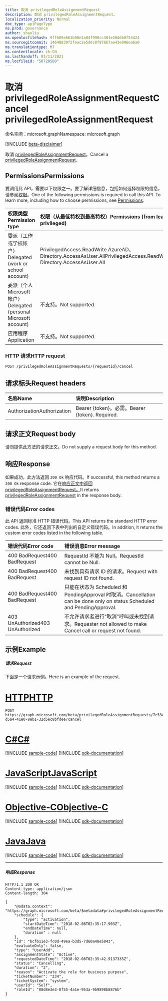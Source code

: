 ```yaml
---
title: 取消 privilegedRoleAssignmentRequest
description: 取消 privilegedRoleAssignmentRequest。
localization_priority: Normal
doc_type: apiPageType
ms.prod: governance
author: shauliu
ms.openlocfilehash: 9ff689e661b98e2a84f998cc301e20ddb0f53424
ms.sourcegitcommit: 14648839f2feac2e5d6c8f876b7ae43e996ea6a0
ms.translationtype: MT
ms.contentlocale: zh-CN
ms.lasthandoff: 03/11/2021
ms.locfileid: "50720560"
---
```

# <a name="cancel-privilegedroleassignmentrequest"></a><span data-ttu-id="fc6d2-103">取消 privilegedRoleAssignmentRequest</span><span class="sxs-lookup"><span data-stu-id="fc6d2-103">Cancel privilegedRoleAssignmentRequest</span></span>

<span data-ttu-id="fc6d2-104">命名空间：microsoft.graph</span><span class="sxs-lookup"><span data-stu-id="fc6d2-104">Namespace: microsoft.graph</span></span>

[!INCLUDE [beta-disclaimer](../../includes/beta-disclaimer.md)]

<span data-ttu-id="fc6d2-105">取消 [privilegedRoleAssignmentRequest](../resources/privilegedroleassignmentrequest.md)。</span><span class="sxs-lookup"><span data-stu-id="fc6d2-105">Cancel a [privilegedRoleAssignmentRequest](../resources/privilegedroleassignmentrequest.md).</span></span>

## <a name="permissions"></a><span data-ttu-id="fc6d2-106">Permissions</span><span class="sxs-lookup"><span data-stu-id="fc6d2-106">Permissions</span></span>
<span data-ttu-id="fc6d2-p101">要调用此 API，需要以下权限之一。要了解详细信息，包括如何选择权限的信息，请参阅[权限](/graph/permissions-reference)。</span><span class="sxs-lookup"><span data-stu-id="fc6d2-p101">One of the following permissions is required to call this API. To learn more, including how to choose permissions, see [Permissions](/graph/permissions-reference).</span></span>

|<span data-ttu-id="fc6d2-109">权限类型</span><span class="sxs-lookup"><span data-stu-id="fc6d2-109">Permission type</span></span>                        | <span data-ttu-id="fc6d2-110">权限（从最低特权到最高特权）</span><span class="sxs-lookup"><span data-stu-id="fc6d2-110">Permissions (from least to most privileged)</span></span>              |
|:--------------------------------------|:---------------------------------------------------------|
|<span data-ttu-id="fc6d2-111">委派（工作或学校帐户）</span><span class="sxs-lookup"><span data-stu-id="fc6d2-111">Delegated (work or school account)</span></span> | <span data-ttu-id="fc6d2-112">PrivilegedAccess.ReadWrite.AzureAD、Directory.AccessAsUser.All</span><span class="sxs-lookup"><span data-stu-id="fc6d2-112">PrivilegedAccess.ReadWrite.AzureAD, Directory.AccessAsUser.All</span></span>    |
|<span data-ttu-id="fc6d2-113">委派（个人 Microsoft 帐户）</span><span class="sxs-lookup"><span data-stu-id="fc6d2-113">Delegated (personal Microsoft account)</span></span> | <span data-ttu-id="fc6d2-114">不支持。</span><span class="sxs-lookup"><span data-stu-id="fc6d2-114">Not supported.</span></span> |
|<span data-ttu-id="fc6d2-115">应用程序</span><span class="sxs-lookup"><span data-stu-id="fc6d2-115">Application</span></span>                            | <span data-ttu-id="fc6d2-116">不支持。</span><span class="sxs-lookup"><span data-stu-id="fc6d2-116">Not supported.</span></span> |


### <a name="http-request"></a><span data-ttu-id="fc6d2-117">HTTP 请求</span><span class="sxs-lookup"><span data-stu-id="fc6d2-117">HTTP request</span></span>
<!-- { "blockType": "ignored" } -->
```http
POST /privilegedRoleAssignmentRequests/{requestid}/cancel
```

## <a name="request-headers"></a><span data-ttu-id="fc6d2-118">请求标头</span><span class="sxs-lookup"><span data-stu-id="fc6d2-118">Request headers</span></span>
| <span data-ttu-id="fc6d2-119">名称</span><span class="sxs-lookup"><span data-stu-id="fc6d2-119">Name</span></span>      |<span data-ttu-id="fc6d2-120">说明</span><span class="sxs-lookup"><span data-stu-id="fc6d2-120">Description</span></span>|
|:----------|:----------|
| <span data-ttu-id="fc6d2-121">Authorization</span><span class="sxs-lookup"><span data-stu-id="fc6d2-121">Authorization</span></span>  | <span data-ttu-id="fc6d2-p102">Bearer {token}。必需。</span><span class="sxs-lookup"><span data-stu-id="fc6d2-p102">Bearer {token}. Required.</span></span> |

## <a name="request-body"></a><span data-ttu-id="fc6d2-124">请求正文</span><span class="sxs-lookup"><span data-stu-id="fc6d2-124">Request body</span></span>
<span data-ttu-id="fc6d2-125">请勿提供此方法的请求正文。</span><span class="sxs-lookup"><span data-stu-id="fc6d2-125">Do not supply a request body for this method.</span></span>

## <a name="response"></a><span data-ttu-id="fc6d2-126">响应</span><span class="sxs-lookup"><span data-stu-id="fc6d2-126">Response</span></span>
<span data-ttu-id="fc6d2-127">如果成功，此方法返回 `200 Ok` 响应代码。</span><span class="sxs-lookup"><span data-stu-id="fc6d2-127">If successful, this method returns a `200 Ok` response code.</span></span> <span data-ttu-id="fc6d2-128">它在[响应正文中返回 privilegedRoleAssignmentRequest。](../resources/privilegedroleassignmentrequest.md)</span><span class="sxs-lookup"><span data-stu-id="fc6d2-128">It returns [privilegedRoleAssignmentRequest](../resources/privilegedroleassignmentrequest.md) in the response body.</span></span>

### <a name="error-codes"></a><span data-ttu-id="fc6d2-129">错误代码</span><span class="sxs-lookup"><span data-stu-id="fc6d2-129">Error codes</span></span>
<span data-ttu-id="fc6d2-130">此 API 返回标准 HTTP 错误代码。</span><span class="sxs-lookup"><span data-stu-id="fc6d2-130">This API returns the standard HTTP error codes.</span></span> <span data-ttu-id="fc6d2-131">此外，它还返回下表中列出的自定义错误代码。</span><span class="sxs-lookup"><span data-stu-id="fc6d2-131">In addition, it returns the custom error codes listed in the following table.</span></span>

|<span data-ttu-id="fc6d2-132">错误代码</span><span class="sxs-lookup"><span data-stu-id="fc6d2-132">Error code</span></span>     | <span data-ttu-id="fc6d2-133">错误消息</span><span class="sxs-lookup"><span data-stu-id="fc6d2-133">Error message</span></span>              |
|:--------------------| :---------------------|
| <span data-ttu-id="fc6d2-134">400 BadRequest</span><span class="sxs-lookup"><span data-stu-id="fc6d2-134">400 BadRequest</span></span> | <span data-ttu-id="fc6d2-135">RequestId 不能为 Null。</span><span class="sxs-lookup"><span data-stu-id="fc6d2-135">RequestId cannot be Null.</span></span> |
| <span data-ttu-id="fc6d2-136">400 BadRequest</span><span class="sxs-lookup"><span data-stu-id="fc6d2-136">400 BadRequest</span></span> | <span data-ttu-id="fc6d2-137">未找到具有请求 ID 的请求。</span><span class="sxs-lookup"><span data-stu-id="fc6d2-137">Request with request ID not found.</span></span> |
| <span data-ttu-id="fc6d2-138">400 BadRequest</span><span class="sxs-lookup"><span data-stu-id="fc6d2-138">400 BadRequest</span></span> | <span data-ttu-id="fc6d2-139">只能在状态为 Scheduled 和 PendingApproval 时取消。</span><span class="sxs-lookup"><span data-stu-id="fc6d2-139">Cancellation can be done only on status Scheduled and PendingApproval.</span></span> |
| <span data-ttu-id="fc6d2-140">403 UnAuthorized</span><span class="sxs-lookup"><span data-stu-id="fc6d2-140">403 UnAuthorized</span></span> | <span data-ttu-id="fc6d2-141">不允许请求者进行"取消"呼叫或未找到请求。</span><span class="sxs-lookup"><span data-stu-id="fc6d2-141">Requester not allowed to make Cancel call or request not found.</span></span> |

## <a name="example"></a><span data-ttu-id="fc6d2-142">示例</span><span class="sxs-lookup"><span data-stu-id="fc6d2-142">Example</span></span>
##### <a name="request"></a><span data-ttu-id="fc6d2-143">请求</span><span class="sxs-lookup"><span data-stu-id="fc6d2-143">Request</span></span>
<span data-ttu-id="fc6d2-144">下面是一个请求示例。</span><span class="sxs-lookup"><span data-stu-id="fc6d2-144">Here is an example of the request.</span></span>

# <a name="http"></a>[<span data-ttu-id="fc6d2-145">HTTP</span><span class="sxs-lookup"><span data-stu-id="fc6d2-145">HTTP</span></span>](#tab/http)
<!-- {
  "blockType": "request",
  "name": "cancel_privilegedRoleAssignmentRequests"
}-->
```http
POST https://graph.microsoft.com/beta/privilegedRoleAssignmentRequests/7c53453e-d5a4-41e0-8eb1-32d5ec8bfdee/cancel
```
# <a name="c"></a>[<span data-ttu-id="fc6d2-146">C#</span><span class="sxs-lookup"><span data-stu-id="fc6d2-146">C#</span></span>](#tab/csharp)
[!INCLUDE [sample-code](../includes/snippets/csharp/cancel-privilegedroleassignmentrequests-csharp-snippets.md)]
[!INCLUDE [sdk-documentation](../includes/snippets/snippets-sdk-documentation-link.md)]

# <a name="javascript"></a>[<span data-ttu-id="fc6d2-147">JavaScript</span><span class="sxs-lookup"><span data-stu-id="fc6d2-147">JavaScript</span></span>](#tab/javascript)
[!INCLUDE [sample-code](../includes/snippets/javascript/cancel-privilegedroleassignmentrequests-javascript-snippets.md)]
[!INCLUDE [sdk-documentation](../includes/snippets/snippets-sdk-documentation-link.md)]

# <a name="objective-c"></a>[<span data-ttu-id="fc6d2-148">Objective-C</span><span class="sxs-lookup"><span data-stu-id="fc6d2-148">Objective-C</span></span>](#tab/objc)
[!INCLUDE [sample-code](../includes/snippets/objc/cancel-privilegedroleassignmentrequests-objc-snippets.md)]
[!INCLUDE [sdk-documentation](../includes/snippets/snippets-sdk-documentation-link.md)]

# <a name="java"></a>[<span data-ttu-id="fc6d2-149">Java</span><span class="sxs-lookup"><span data-stu-id="fc6d2-149">Java</span></span>](#tab/java)
[!INCLUDE [sample-code](../includes/snippets/java/cancel-privilegedroleassignmentrequests-java-snippets.md)]
[!INCLUDE [sdk-documentation](../includes/snippets/snippets-sdk-documentation-link.md)]

---


##### <a name="response"></a><span data-ttu-id="fc6d2-150">响应</span><span class="sxs-lookup"><span data-stu-id="fc6d2-150">Response</span></span>
<!-- {
  "blockType": "response",
  "truncated": false,
  "@odata.type": "microsoft.graph.privilegedRoleAssignmentRequest"
} -->
```http
HTTP/1.1 200 OK
Content-type: application/json
Content-length: 304

{
    "@odata.context": "https://graph.microsoft.com/beta/$metadata#privilegedRoleAssignmentRequests/$entity",
    "schedule": {
        "type": "activation",
        "startDateTime": "2018-02-08T02:35:17.903Z",
        "endDateTime": null,
        "duration" : null
    },
    "id": "bcfb11e3-fc0d-49ea-b3d5-7d60a48e5043",
    "evaluateOnly": false,
    "type": "UserAdd",
    "assignmentState": "Active",
    "requestedDateTime": "2018-02-08T02:35:42.9137335Z",
    "status": "Cancelling",
    "duration": "2",
    "reason": "Activate the role for business purpose",
    "ticketNumber": "234",
    "ticketSystem": "system",
    "userId": "Self",
    "roleId": "88d8e3e3-8f55-4a1e-953a-9b9898b8876b"
}
```

<!-- uuid: 8fcb5dbc-d5aa-4681-8e31-b001d5168d79
2015-10-25 14:57:30 UTC -->
<!--
{
  "type": "#page.annotation",
  "description": "Cancel privilegedRoleAssignmentRequests",
  "keywords": "",
  "section": "documentation",
  "tocPath": "",
  "suppressions": [
  ]
}
-->


